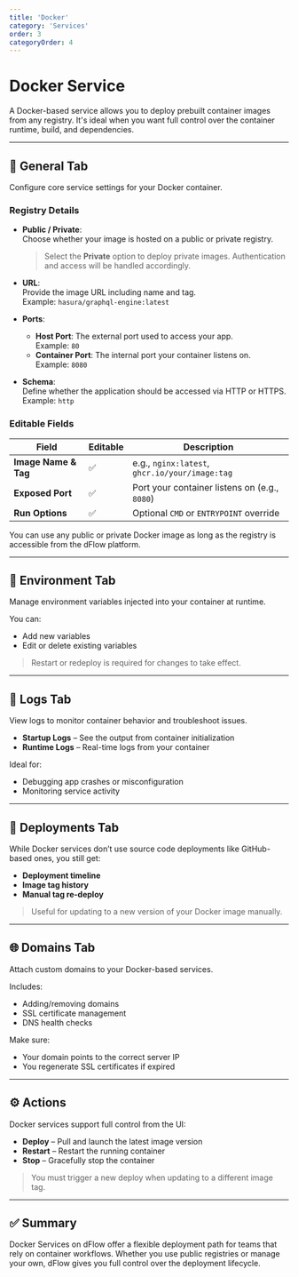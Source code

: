 ```yaml
---
title: 'Docker'
category: 'Services'
order: 3
categoryOrder: 4
---
```


# Docker Service

A Docker-based service allows you to deploy prebuilt container images from any
registry. It's ideal when you want full control over the container runtime,
build, and dependencies.

---

## 🔧 General Tab

Configure core service settings for your Docker container.

### Registry Details

- **Public / Private**:  
  Choose whether your image is hosted on a public or private registry.

  > Select the **Private** option to deploy private images. Authentication and
  > access will be handled accordingly.

- **URL**:  
  Provide the image URL including name and tag.  
  Example: `hasura/graphql-engine:latest`

- **Ports**:

  - **Host Port**: The external port used to access your app.  
    Example: `80`
  - **Container Port**: The internal port your container listens on.  
    Example: `8080`

- **Schema**:  
  Define whether the application should be accessed via HTTP or HTTPS.  
  Example: `http`

### Editable Fields

<table>
  <thead>
    <tr>
      <th>Field</th>
      <th>Editable</th>
      <th>Description</th>
    </tr>
  </thead>
  <tbody>
    <tr>
      <td><strong>Image Name & Tag</strong></td>
      <td>✅</td>
      <td>e.g., <code>nginx:latest</code>, <code>ghcr.io/your/image:tag</code></td>
    </tr>
    <tr>
      <td><strong>Exposed Port</strong></td>
      <td>✅</td>
      <td>Port your container listens on (e.g., <code>8080</code>)</td>
    </tr>
    <tr>
      <td><strong>Run Options</strong></td>
      <td>✅</td>
      <td>Optional <code>CMD</code> or <code>ENTRYPOINT</code> override</td>
    </tr>
  </tbody>
</table>

You can use any public or private Docker image as long as the registry is
accessible from the dFlow platform.

---

## 🌱 Environment Tab

Manage environment variables injected into your container at runtime.

You can:

- Add new variables
- Edit or delete existing variables

> Restart or redeploy is required for changes to take effect.

---

## 📜 Logs Tab

View logs to monitor container behavior and troubleshoot issues.

- **Startup Logs** – See the output from container initialization
- **Runtime Logs** – Real-time logs from your container

Ideal for:

- Debugging app crashes or misconfiguration
- Monitoring service activity

---

## 🚀 Deployments Tab

While Docker services don’t use source code deployments like GitHub-based ones,
you still get:

- **Deployment timeline**
- **Image tag history**
- **Manual tag re-deploy**

> Useful for updating to a new version of your Docker image manually.

---

## 🌐 Domains Tab

Attach custom domains to your Docker-based services.

Includes:

- Adding/removing domains
- SSL certificate management
- DNS health checks

Make sure:

- Your domain points to the correct server IP
- You regenerate SSL certificates if expired

---

## ⚙️ Actions

Docker services support full control from the UI:

- **Deploy** – Pull and launch the latest image version
- **Restart** – Restart the running container
- **Stop** – Gracefully stop the container

> You must trigger a new deploy when updating to a different image tag.

---

## ✅ Summary

Docker Services on dFlow offer a flexible deployment path for teams that rely on
container workflows. Whether you use public registries or manage your own, dFlow
gives you full control over the deployment lifecycle.
